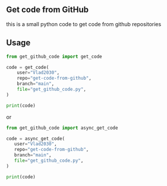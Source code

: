 ## Get code from GitHub
this is a small python code to get code from github repositories

## Usage
 ```python
 from get_github_code import get_code
 
 code = get_code(
     user="Vlad2030",
     repo="get-code-from-github",
     branch="main",
     file="get_github_code.py",
 )
 
 print(code)
 ```
 or
  ```python
 from get_github_code import async_get_code
 
 code = async_get_code(
     user="Vlad2030",
     repo="get-code-from-github",
     branch="main",
     file="get_github_code.py",
 )
 
 print(code)
 ```
